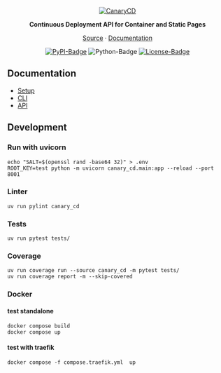 <div align="center">

[![CanaryCD](https://docs.rehborn.dev/assets/canary-cd.png)](http://docs.rehborn.dev)

**Continuous Deployment API for Container and Static Pages**

[Source](https://github.com/rehborn/canary-cd) &middot; [Documentation](http://docs.rehborn.dev) 

[![PyPI-Badge]](https://pypi.org/project/canary-cd/)
![Python-Badge]
[![License-Badge]](https://github.com/rehborn/canary-cd/blob/main/LICENSE)

[PyPI-Badge]:
https://img.shields.io/pypi/v/canary-cd?style=flat-square&color=306998&label=PyPI&labelColor=FFD43B
[Python-Badge]:
https://img.shields.io/pypi/pyversions/canary-cd?style=flat-square&color=306998&label=Python
[License-Badge]:
https://img.shields.io/github/license/rehborn/canary-cd?style=flat-square&label=License
</div>

## Documentation
- [Setup](http://docs.rehborn.dev/setup/)
- [CLI](http://docs.rehborn.dev/cli/)
- [API](http://docs.rehborn.dev/api/) 

## Development

### Run with uvicorn
```shell
echo "SALT=$(openssl rand -base64 32)" > .env
ROOT_KEY=test python -m uvicorn canary_cd.main:app --reload --port 8001 
```

### Linter
```shell
uv run pylint canary_cd
```

### Tests
```shell
uv run pytest tests/
```

### Coverage
```shell
uv run coverage run --source canary_cd -m pytest tests/
uv run coverage report -m --skip-covered
```

### Docker

#### test standalone
```shell
docker compose build
docker compose up
```

#### test with traefik
```shell
docker compose -f compose.traefik.yml  up
```